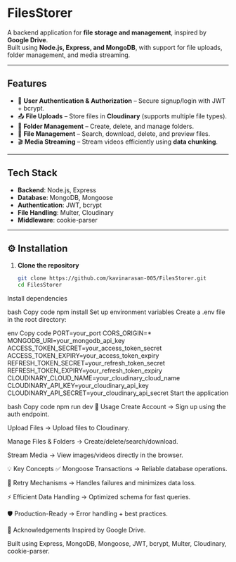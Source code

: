 ﻿# FilesStorer

A backend application for **file storage and management**, inspired by **Google Drive**.  
Built using **Node.js, Express, and MongoDB**, with support for file uploads, folder management, and media streaming.

---

## Features
- 🔐 **User Authentication & Authorization** – Secure signup/login with JWT + bcrypt.
- 📤 **File Uploads** – Store files in **Cloudinary** (supports multiple file types).
- 📁 **Folder Management** – Create, delete, and manage folders.
- 📂 **File Management** – Search, download, delete, and preview files.
- 🎬 **Media Streaming** – Stream videos efficiently using **data chunking**.

---

## Tech Stack
- **Backend**: Node.js, Express  
- **Database**: MongoDB, Mongoose  
- **Authentication**: JWT, bcrypt  
- **File Handling**: Multer, Cloudinary  
- **Middleware**: cookie-parser  

---

## ⚙️ Installation

1. **Clone the repository**
   ```bash
   git clone https://github.com/kavinarasan-005/FilesStorer.git
   cd FilesStorer
Install dependencies

bash
Copy code
npm install
Set up environment variables
Create a .env file in the root directory:

env
Copy code
PORT=your_port
CORS_ORIGIN=*
MONGODB_URI=your_mongodb_api_key
ACCESS_TOKEN_SECRET=your_access_token_secret
ACCESS_TOKEN_EXPIRY=your_access_token_expiry
REFRESH_TOKEN_SECRET=your_refresh_token_secret
REFRESH_TOKEN_EXPIRY=your_refresh_token_expiry
CLOUDINARY_CLOUD_NAME=your_cloudinary_cloud_name
CLOUDINARY_API_KEY=your_cloudinary_api_key
CLOUDINARY_API_SECRET=your_cloudinary_api_secret
Start the application

bash
Copy code
npm run dev
🚀 Usage
Create Account → Sign up using the auth endpoint.

Upload Files → Upload files to Cloudinary.

Manage Files & Folders → Create/delete/search/download.

Stream Media → View images/videos directly in the browser.

💡 Key Concepts
✅ Mongoose Transactions → Reliable database operations.

🔄 Retry Mechanisms → Handles failures and minimizes data loss.

⚡ Efficient Data Handling → Optimized schema for fast queries.

🛡 Production-Ready → Error handling + best practices.

🙌 Acknowledgements
Inspired by Google Drive.

Built using Express, MongoDB, Mongoose, JWT, bcrypt, Multer, Cloudinary, cookie-parser.


